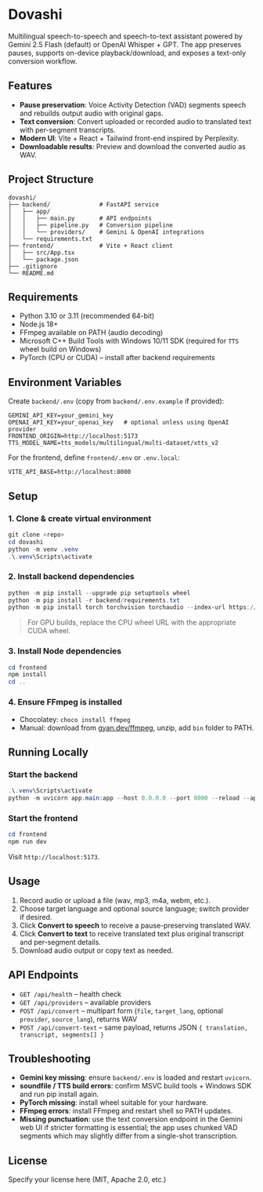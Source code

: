 # Dovashi

Multilingual speech-to-speech and speech-to-text assistant powered by Gemini 2.5 Flash (default) or OpenAI Whisper + GPT. The app preserves pauses, supports on-device playback/download, and exposes a text-only conversion workflow.

## Features
* __Pause preservation__: Voice Activity Detection (VAD) segments speech and rebuilds output audio with original gaps.
* __Text conversion__: Convert uploaded or recorded audio to translated text with per-segment transcripts.
* __Modern UI__: Vite + React + Tailwind front-end inspired by Perplexity.
* __Downloadable results__: Preview and download the converted audio as WAV.

## Project Structure
```
dovashi/
├── backend/              # FastAPI service
│   ├── app/
│   │   ├── main.py       # API endpoints
│   │   ├── pipeline.py   # Conversion pipeline
│   │   └── providers/    # Gemini & OpenAI integrations
│   └── requirements.txt
├── frontend/             # Vite + React client
│   ├── src/App.tsx
│   └── package.json
├── .gitignore
└── README.md
```

## Requirements
* Python 3.10 or 3.11 (recommended 64-bit)
* Node.js 18+
* FFmpeg available on PATH (audio decoding)
* Microsoft C++ Build Tools with Windows 10/11 SDK (required for `TTS` wheel build on Windows)
* PyTorch (CPU or CUDA) – install after backend requirements

## Environment Variables
Create `backend/.env` (copy from `backend/.env.example` if provided):
```
GEMINI_API_KEY=your_gemini_key
OPENAI_API_KEY=your_openai_key   # optional unless using OpenAI provider
FRONTEND_ORIGIN=http://localhost:5173
TTS_MODEL_NAME=tts_models/multilingual/multi-dataset/xtts_v2
```
For the frontend, define `frontend/.env` or `.env.local`:
```
VITE_API_BASE=http://localhost:8000
```

## Setup
### 1. Clone & create virtual environment
```powershell
git clone <repo>
cd dovashi
python -m venv .venv
.\.venv\Scripts\activate
```

### 2. Install backend dependencies
```powershell
python -m pip install --upgrade pip setuptools wheel
python -m pip install -r backend/requirements.txt
python -m pip install torch torchvision torchaudio --index-url https://download.pytorch.org/whl/cpu
```
> For GPU builds, replace the CPU wheel URL with the appropriate CUDA wheel.

### 3. Install Node dependencies
```powershell
cd frontend
npm install
cd ..
```

### 4. Ensure FFmpeg is installed
* Chocolatey: `choco install ffmpeg`
* Manual: download from [gyan.dev/ffmpeg](https://www.gyan.dev/ffmpeg/builds/), unzip, add `bin` folder to PATH.

## Running Locally
### Start the backend
```powershell
.\.venv\Scripts\activate
python -m uvicorn app.main:app --host 0.0.0.0 --port 8000 --reload --app-dir backend
```

### Start the frontend
```powershell
cd frontend
npm run dev
```

Visit `http://localhost:5173`.

## Usage
1. Record audio or upload a file (wav, mp3, m4a, webm, etc.).
2. Choose target language and optional source language; switch provider if desired.
3. Click **Convert to speech** to receive a pause-preserving translated WAV.
4. Click **Convert to text** to receive translated text plus original transcript and per-segment details.
5. Download audio output or copy text as needed.

## API Endpoints
* `GET /api/health` – health check
* `GET /api/providers` – available providers
* `POST /api/convert` – multipart form (`file`, `target_lang`, optional `provider`, `source_lang`), returns WAV
* `POST /api/convert-text` – same payload, returns JSON `{ translation, transcript, segments[] }`

## Troubleshooting
* __Gemini key missing__: ensure `backend/.env` is loaded and restart `uvicorn`.
* __soundfile / TTS build errors__: confirm MSVC build tools + Windows SDK and run pip install again.
* __PyTorch missing__: install wheel suitable for your hardware.
* __FFmpeg errors__: install FFmpeg and restart shell so PATH updates.
* __Missing punctuation__: use the text conversion endpoint in the Gemini web UI if stricter formatting is essential; the app uses chunked VAD segments which may slightly differ from a single-shot transcription.

## License
Specify your license here (MIT, Apache 2.0, etc.)
